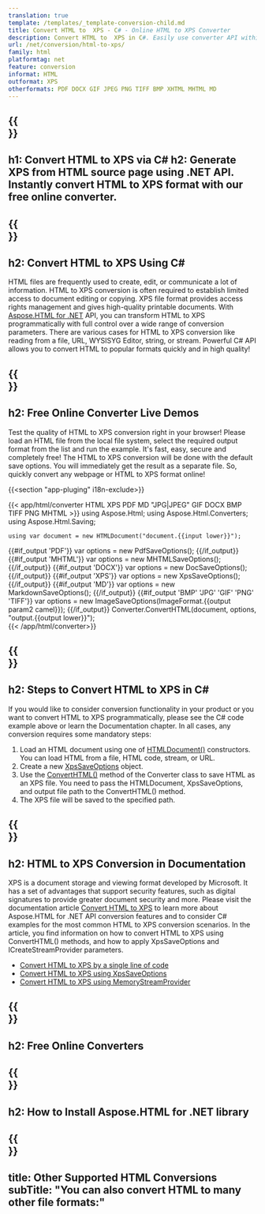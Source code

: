 ```yaml
---
translation: true
template: /templates/_template-conversion-child.md
title: Convert HTML to  XPS - C# - Online HTML to XPS Converter
description: Convert HTML to  XPS in C#. Easily use converter API within ASP.NET or any .NET application. Try online HTML to  XPS Converter for free!
url: /net/conversion/html-to-xps/
family: html
platformtag: net
feature: conversion
informat: HTML
outformat: XPS
otherformats: PDF DOCX GIF JPEG PNG TIFF BMP XHTML MHTML MD 
---
```


{{<section banner>}}
---
h1: Convert HTML to XPS via C#
h2: Generate XPS from HTML source page using .NET API. Instantly convert HTML to XPS format with our free online converter.
---

{{<section overview>}}
---
h2: Convert HTML to XPS Using C#
---

HTML files are frequently used to create, edit, or communicate a lot of information. HTML to XPS conversion is often required to establish limited access to document editing or copying. XPS file format provides access rights management and gives high-quality printable documents. With [Aspose.HTML for .NET](https://products.aspose.com/html/net/) API, you can transform HTML to XPS programmatically with full control over a wide range of conversion parameters. There are various cases for HTML to XPS conversion like reading from a file, URL, WYSISYG Editor, string, or stream. Powerful C# API allows you to convert HTML to popular formats quickly and in high quality!

{{<section demos>}}
---
h2: Free Online Converter Live Demos
---

Test the quality of HTML to XPS conversion right in your browser! Please load an HTML file from the local file system, select the required output format from the list and run the example. It's fast, easy, secure and completely free! The HTML to XPS conversion will be done with the default save options. You will immediately get the result as a separate file. So, quickly convert any webpage or HTML to XPS format online!

{{<section "app-pluging" i18n-exclude>}}

{{< app/html/converter HTML  XPS PDF MD "JPG|JPEG" GIF DOCX BMP TIFF PNG MHTML >}}
using Aspose.Html;
using Aspose.Html.Converters;
using Aspose.Html.Saving;

    using var document = new HTMLDocument("document.{{input lower}}");
{{#if_output 'PDF'}}
    var options = new PdfSaveOptions();
{{/if_output}}
{{#if_output 'MHTML'}}
    var options = new MHTMLSaveOptions();
{{/if_output}}
{{#if_output 'DOCX'}}
    var options = new DocSaveOptions();
{{/if_output}}
{{#if_output 'XPS'}}
    var options = new XpsSaveOptions();
{{/if_output}}
{{#if_output 'MD'}}
    var options = new MarkdownSaveOptions();
{{/if_output}}
{{#if_output 'BMP' 'JPG' 'GIF' 'PNG' 'TIFF'}}
    var options = new ImageSaveOptions(ImageFormat.{{output param2 camel}});
{{/if_output}}
    Converter.ConvertHTML(document, options, "output.{{output lower}}");   
{{< /app/html/converter>}} 


{{<section steps>}}
---
h2: Steps to Convert HTML to XPS in C#
---

If you would like to consider conversion functionality in your product or you want to convert HTML to XPS programmatically, please see the C# code example above or learn the Documentation chapter. In all cases, any conversion requires some mandatory steps:

1.  Load an HTML document using one of [HTMLDocument()](https://apireference.aspose.com/html/net/aspose.html/htmldocument) constructors. You can load HTML from a file, HTML code, stream, or URL.
1.  Create a new [XpsSaveOptions](https://apireference.aspose.com/html/net/aspose.html.saving/xpssaveoptions) object.
1.  Use the [ConvertHTML()](https://apireference.aspose.com/html/net/aspose.html.converters/converter/converthtml/) method of the Converter class to save HTML as an XPS file. You need to pass the HTMLDocument, XpsSaveOptions, and output file path to the ConvertHTML() method.
1.  The XPS file will be saved to the specified path.


{{<section documentation>}}
---
h2: HTML to  XPS Conversion in Documentation
---

XPS is a document storage and viewing format developed by Microsoft. It has a set of advantages that support security features, such as digital signatures to provide greater document security and more. Please visit the documentation article [Convert HTML to XPS](https://docs.aspose.com/html/net/converting-between-formats/html-to-xps/) to learn more about Aspose.HTML for .NET API conversion features and to consider C# examples for the most common HTML to  XPS conversion scenarios. In the article, you find information on how to convert HTML to  XPS using ConvertHTML() methods, and how to apply XpsSaveOptions and ICreateStreamProvider parameters.
  -  <a href="https://docs.aspose.com/html/net/converting-between-formats/html-to-xps/#html-to-xps-by-a-single-line-of-code" target="_blank">Convert HTML to XPS by a single line of code</a>
  - <a href="https://docs.aspose.com/html/net/converting-between-formats/html-to-xps/#convert-html-to-xps-in-c-using-xpssaveoptions" target="_blank">Convert HTML to XPS using XpsSaveOptions</a>
  - <a href="https://docs.aspose.com/html/net/converting-between-formats/html-to-xps/#output-stream-providers" target="_blank">Convert HTML to XPS using MemoryStreamProvider</a>

{{<section online-converters>}}
---
h2: Free Online Converters
---

{{<section get-started>}}
---
h2: How to Install Aspose.HTML for .NET library
---

{{<section other-conversions>}}
---
title: Other Supported HTML Conversions
subTitle: "You can also convert HTML to many other file formats:"
---